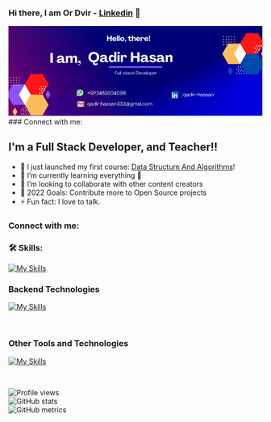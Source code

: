 ### Hi there, I am Or Dvir -  [Linkedin][linkedin] 👋 
<img src="https://github.com/Qadir-Hassan/attachement/blob/main/bg.png">
### Connect with me:




## I'm a Full Stack Developer, and Teacher!!

- 🔭 I just launched my first course: [Data Structure And Algorithms][course]!
- 🌱 I’m currently learning everything 🤣
- 👯 I’m looking to collaborate with other content creators
- 🥅 2022 Goals: Contribute more to Open Source projects
- ⚡ Fun fact: I love to talk.

### Connect with me:


### 🛠 Skills:
 
[![My Skills](https://skills.thijs.gg/icons?i=angular,react,vue,js&theme=dark)](https://skills.thijs.gg)
</br>

### Backend Technologies

[![My Skills](https://skills.thijs.gg/icons?i=php,py,cpp,django,mysql,mongodb&theme=dark)](https://skills.thijs.gg)

</br>

### Other Tools and Technologies
[![My Skills](https://skills.thijs.gg/icons?i=git,github,ps,vscode,wordpress,xd&theme=dark)](https://skills.thijs.gg)

<br />



![Profile views](https://gpvc.arturio.dev/Qadir-Hassan)</br>
![GitHub stats](https://github-readme-stats.vercel.app/api?username=Qadir-Hassan&show_icons=true) </br>
![GitHub metrics](https://metrics.lecoq.io/Qadir-Hassan)  




[course]: https://www.youtube.com/watch?v=mjYh6hlXmZk&t=293s&ab_channel=TutorialHero
[twitter]: https://twitter.com/Qadir77350473
[youtube]: https://www.youtube.com/channel/UCRUrJPsXvjsblevu514rkbQ
[instagram]: https://www.instagram.com/qadir109/
[linkedin]: https://www.linkedin.com/in/or%D6%B9dvir/



